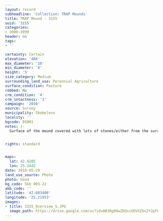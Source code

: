 ```yaml
---
layout: record
subheadline: 'Collection: TRAP Mounds'
title: TRAP Mound - 3155
uuid: '3155'
categories:
- 3000-3999
header: no
tags:
- ''

certainty: Certain
elevation: '486'
max_diameter: '10'
min_diameter: '8'
height: '5'
size_category: Medium
surrounding_land_use: Perennial Agriculture
surface_condition: Pasture
robbed: No
crm_condition: '4'
crm_intactness: '3'
campaign: '2010'
source: Survey
municipality: Skobelevo
locality: ''
bgcode: DS001
notes: |-
  Surface of the mound covered with lots of stones/either from the surrounding pasture or from the mound.


rights: standard


maps:
  lat: 42.6285
  lon: 25.2442
date: 2018-05-29
land_use_source: Photo
photo: Good
bg_code: Skb 003-22
akb_code: ''
latitude: '42.683408'
longitude: '25.21953'
images:
- title: 3155_Overview_S.JPG
  image_path: https://drive.google.com/uc?id=0B3Rg88wZDQscUDVXZUx2Y2pFOVU
---
```

